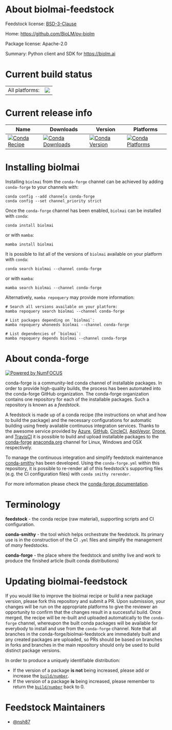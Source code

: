 About biolmai-feedstock
=======================

Feedstock license: [BSD-3-Clause](https://github.com/conda-forge/biolmai-feedstock/blob/main/LICENSE.txt)

Home: https://github.com/BioLM/py-biolm

Package license: Apache-2.0

Summary: Python client and SDK for https://biolm.ai

Current build status
====================


<table><tr><td>All platforms:</td>
    <td>
      <a href="https://dev.azure.com/conda-forge/feedstock-builds/_build/latest?definitionId=21786&branchName=main">
        <img src="https://dev.azure.com/conda-forge/feedstock-builds/_apis/build/status/biolmai-feedstock?branchName=main">
      </a>
    </td>
  </tr>
</table>

Current release info
====================

| Name | Downloads | Version | Platforms |
| --- | --- | --- | --- |
| [![Conda Recipe](https://img.shields.io/badge/recipe-biolmai-green.svg)](https://anaconda.org/conda-forge/biolmai) | [![Conda Downloads](https://img.shields.io/conda/dn/conda-forge/biolmai.svg)](https://anaconda.org/conda-forge/biolmai) | [![Conda Version](https://img.shields.io/conda/vn/conda-forge/biolmai.svg)](https://anaconda.org/conda-forge/biolmai) | [![Conda Platforms](https://img.shields.io/conda/pn/conda-forge/biolmai.svg)](https://anaconda.org/conda-forge/biolmai) |

Installing biolmai
==================

Installing `biolmai` from the `conda-forge` channel can be achieved by adding `conda-forge` to your channels with:

```
conda config --add channels conda-forge
conda config --set channel_priority strict
```

Once the `conda-forge` channel has been enabled, `biolmai` can be installed with `conda`:

```
conda install biolmai
```

or with `mamba`:

```
mamba install biolmai
```

It is possible to list all of the versions of `biolmai` available on your platform with `conda`:

```
conda search biolmai --channel conda-forge
```

or with `mamba`:

```
mamba search biolmai --channel conda-forge
```

Alternatively, `mamba repoquery` may provide more information:

```
# Search all versions available on your platform:
mamba repoquery search biolmai --channel conda-forge

# List packages depending on `biolmai`:
mamba repoquery whoneeds biolmai --channel conda-forge

# List dependencies of `biolmai`:
mamba repoquery depends biolmai --channel conda-forge
```


About conda-forge
=================

[![Powered by
NumFOCUS](https://img.shields.io/badge/powered%20by-NumFOCUS-orange.svg?style=flat&colorA=E1523D&colorB=007D8A)](https://numfocus.org)

conda-forge is a community-led conda channel of installable packages.
In order to provide high-quality builds, the process has been automated into the
conda-forge GitHub organization. The conda-forge organization contains one repository
for each of the installable packages. Such a repository is known as a *feedstock*.

A feedstock is made up of a conda recipe (the instructions on what and how to build
the package) and the necessary configurations for automatic building using freely
available continuous integration services. Thanks to the awesome service provided by
[Azure](https://azure.microsoft.com/en-us/services/devops/), [GitHub](https://github.com/),
[CircleCI](https://circleci.com/), [AppVeyor](https://www.appveyor.com/),
[Drone](https://cloud.drone.io/welcome), and [TravisCI](https://travis-ci.com/)
it is possible to build and upload installable packages to the
[conda-forge](https://anaconda.org/conda-forge) [anaconda.org](https://anaconda.org/)
channel for Linux, Windows and OSX respectively.

To manage the continuous integration and simplify feedstock maintenance
[conda-smithy](https://github.com/conda-forge/conda-smithy) has been developed.
Using the ``conda-forge.yml`` within this repository, it is possible to re-render all of
this feedstock's supporting files (e.g. the CI configuration files) with ``conda smithy rerender``.

For more information please check the [conda-forge documentation](https://conda-forge.org/docs/).

Terminology
===========

**feedstock** - the conda recipe (raw material), supporting scripts and CI configuration.

**conda-smithy** - the tool which helps orchestrate the feedstock.
                   Its primary use is in the construction of the CI ``.yml`` files
                   and simplify the management of *many* feedstocks.

**conda-forge** - the place where the feedstock and smithy live and work to
                  produce the finished article (built conda distributions)


Updating biolmai-feedstock
==========================

If you would like to improve the biolmai recipe or build a new
package version, please fork this repository and submit a PR. Upon submission,
your changes will be run on the appropriate platforms to give the reviewer an
opportunity to confirm that the changes result in a successful build. Once
merged, the recipe will be re-built and uploaded automatically to the
`conda-forge` channel, whereupon the built conda packages will be available for
everybody to install and use from the `conda-forge` channel.
Note that all branches in the conda-forge/biolmai-feedstock are
immediately built and any created packages are uploaded, so PRs should be based
on branches in forks and branches in the main repository should only be used to
build distinct package versions.

In order to produce a uniquely identifiable distribution:
 * If the version of a package **is not** being increased, please add or increase
   the [``build/number``](https://docs.conda.io/projects/conda-build/en/latest/resources/define-metadata.html#build-number-and-string).
 * If the version of a package **is** being increased, please remember to return
   the [``build/number``](https://docs.conda.io/projects/conda-build/en/latest/resources/define-metadata.html#build-number-and-string)
   back to 0.

Feedstock Maintainers
=====================

* [@nsh87](https://github.com/nsh87/)

